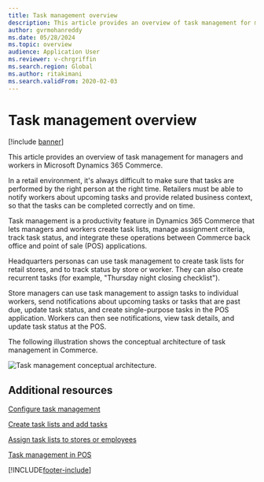 ```yaml
---
title: Task management overview
description: This article provides an overview of task management for managers and workers in Microsoft Dynamics 365 Commerce.
author: gvrmohanreddy
ms.date: 05/28/2024
ms.topic: overview
audience: Application User
ms.reviewer: v-chrgriffin
ms.search.region: Global
ms.author: ritakimani
ms.search.validFrom: 2020-02-03
---
```


# Task management overview

[!include [banner](includes/banner.md)]

This article provides an overview of task management for managers and workers in Microsoft Dynamics 365 Commerce.

In a retail environment, it's always difficult to make sure that tasks are performed by the right person at the right time. Retailers must be able to notify workers about upcoming tasks and provide related business context, so that the tasks can be completed correctly and on time.

Task management is a productivity feature in Dynamics 365 Commerce that lets managers and workers create task lists, manage assignment criteria, track task status, and integrate these operations between Commerce back office and point of sale (POS) applications.

Headquarters personas can use task management to create task lists for retail stores, and to track status by store or worker. They can also create recurrent tasks (for example, "Thursday night closing checklist").

Store managers can use task management to assign tasks to individual workers, send notifications about upcoming tasks or tasks that are past due, update task status, and create single-purpose tasks in the POS application. Workers can then see notifications, view task details, and update task status at the POS.

The following illustration shows the conceptual architecture of task management in Commerce.

![Task management conceptual architecture.](media/Tasks-management-conceptual-architecture.png)

## Additional resources

[Configure task management](task-mgmt-configure.md)

[Create task lists and add tasks](task-mgmt-create-lists.md)

[Assign task lists to stores or employees](task-mgmt-assign-lists.md)

[Task management in POS](task-mgmt-POS.md)


[!INCLUDE[footer-include](../includes/footer-banner.md)]
